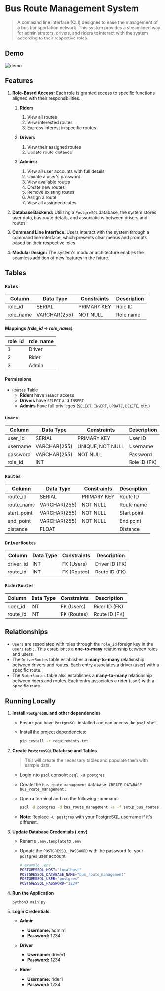 # Bus Route Management System

> A command line interface (CLI) designed to ease the management of a bus transportation network. This system provides a streamlined way for administrators, drivers, and riders to interact with the system according to their respective roles.

## Demo

![demo](demo_1.gif)

## Features

1. **Role-Based Access:** Each role is granted access to specific functions aligned with their responsibilities.

   1. **Riders**

      1. View all routes
      2. View interested routes
      3. Express interest in specific routes

   2. **Drivers**

      1. View their assigned routes
      2. Update route distance

   3. **Admins:**
      1. View all user accounts with full details
      2. Update a user's password
      3. View available routes
      4. Create new routes
      5. Remove existing routes
      6. Assign a route
      7. View all assigned routes

2. **Database Backend:** Utilizing a `PostgreSQL` database, the system stores user data, bus route details, and associations between drivers and routes.

3. **Command Line Interface:** Users interact with the system through a command line interface, which presents clear menus and prompts based on their respective roles.

4. **Modular Design:** The system's modular architecture enables the seamless addition of new features in the future.

## Tables

### `Roles`

| Column    | Data Type    | Constraints | Description |
| --------- | ------------ | ----------- | ----------- |
| role_id   | SERIAL       | PRIMARY KEY | Role ID     |
| role_name | VARCHAR(255) | NOT NULL    | Role name   |

#### Mappings _(role_id -> role_name)_

| role_id | role_name |
| ------- | --------- |
| 1       | Driver    |
| 2       | Rider     |
| 3       | Admin     |

#### Permissions

- `Routes` Table
  - **Riders** have `SELECT` access
  - **Drivers** have `SELECT` and `INSERT`
  - **Admins** have full privileges (`SELECT`, `INSERT`, `UPDATE`, `DELETE`, etc.)

### `Users`

| Column   | Data Type    | Constraints      | Description  |
| -------- | ------------ | ---------------- | ------------ |
| user_id  | SERIAL       | PRIMARY KEY      | User ID      |
| username | VARCHAR(255) | UNIQUE, NOT NULL | Username     |
| password | VARCHAR(255) | NOT NULL         | Password     |
| role_id  | INT          |                  | Role ID (FK) |

### `Routes`

| Column      | Data Type    | Constraints | Description |
| ----------- | ------------ | ----------- | ----------- |
| route_id    | SERIAL       | PRIMARY KEY | Route ID    |
| route_name  | VARCHAR(255) | NOT NULL    | Route name  |
| start_point | VARCHAR(255) | NOT NULL    | Start point |
| end_point   | VARCHAR(255) | NOT NULL    | End point   |
| distance    | FLOAT        |             | Distance    |

### `DriverRoutes`

| Column    | Data Type | Constraints | Description    |
| --------- | --------- | ----------- | -------------- |
| driver_id | INT       | FK (Users)  | Driver ID (FK) |
| route_id  | INT       | FK (Routes) | Route ID (FK)  |

### `RiderRoutes`

| Column   | Data Type | Constraints | Description   |
| -------- | --------- | ----------- | ------------- |
| rider_id | INT       | FK (Users)  | Rider ID (FK) |
| route_id | INT       | FK (Routes) | Route ID (FK) |

## Relationships

- `Users` are associated with roles through the `role_id` foreign key in the `Users` table. This establishes a **one-to-many** relationship between roles and users.
- The `DriverRoutes` table establishes a **many-to-many** relationship between drivers and routes. Each entry associates a driver (user) with a specific route.
- The `RiderRoutes` table also establishes a **many-to-many** relationship between riders and routes. Each entry associates a rider (user) with a specific route.

## Running Locally

1. **Install `PostgreSQL` and other dependencies**

   - Ensure you have `PostgreSQL` installed and can access the `psql` shell
   - Install the project dependencies:

     ```bash
     pip install -r requirements.txt
     ```

2. **Create `PostgresSQL` Database and Tables**

   > This will create the necessary tables and populate them with sample data.

   - Login into `psql` console: `psql -U postgres`
   - Create the `bus_route_management` database: `CREATE DATABASE bus_route_management;`
   - Open a terminal and run the following command:

     ```bash
     psql -U postgres -d bus_route_management -a -f setup_bus_routes.sql
     ```

   - **Note:** Replace `-U postgres` with your PostgreSQL username if it's different.

3. **Update Database Credentials (.env)**

   - Rename `.env.template` to `.env`
   - Update the `POSTGRESSQL_PASSWORD` with the password for your `postgres` user account

     ```bash
     # example .env
     POSTGRESSQL_HOST="localhost"
     POSTGRESSQL_DATABASE_NAME="bus_route_management"
     POSTGRESSQL_USER="postgres"
     POSTGRESSQL_PASSWORD="1234"
     ```

4. **Run the Application**

   ```bash
   python3 main.py
   ```

5. **Login Credentials**

   - **Admin**

     - **Username:** admin1
     - **Password:** 1234

   - **Driver**

     - **Username:** driver1
     - **Password:** 1234

   - **Rider**
     - **Username:** rider1
     - **Password:** 1234

